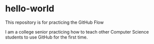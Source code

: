 # hello-world
This repository is for practicing the GitHub Flow

I am a college senior practicing how to teach other Computer Science students to use GitHub for the first time.
